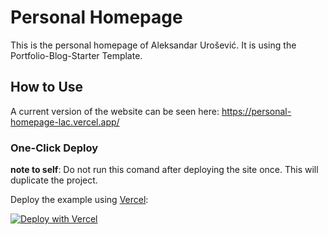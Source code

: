 # Personal Homepage

This is the personal homepage of Aleksandar Urošević.
It is using the Portfolio-Blog-Starter Template.


## How to Use
A current version of the website can be seen here: https://personal-homepage-lac.vercel.app/

### One-Click Deploy

**note to self**: Do not run this comand after deploying the site once. This will duplicate the project.

Deploy the example using [Vercel](https://vercel.com?utm_source=github&utm_medium=readme&utm_campaign=vercel-examples):

[![Deploy with Vercel](https://vercel.com/button)](https://vercel.com/new/clone?repository-url=https://github.com/vercel/examples/tree/main/solutions/blog&project-name=blog&repository-name=blog)





